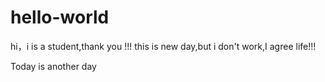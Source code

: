 # hello-world

hi，i is a student,thank you !!!
this is new day,but i don't work,I agree life!!!


Today is another day 
